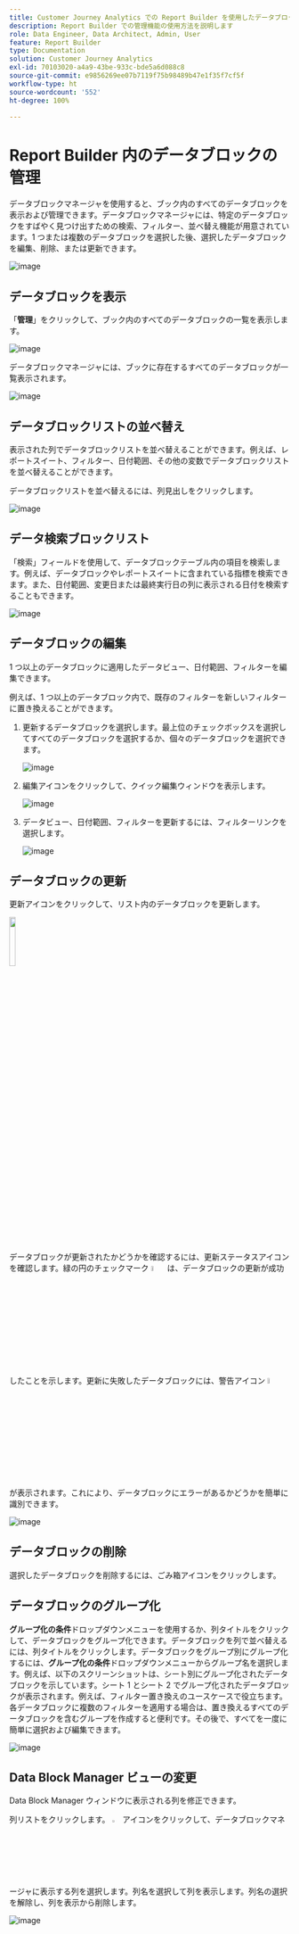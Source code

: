 ```yaml
---
title: Customer Journey Analytics での Report Builder を使用したデータブロックの管理方法
description: Report Builder での管理機能の使用方法を説明します
role: Data Engineer, Data Architect, Admin, User
feature: Report Builder
type: Documentation
solution: Customer Journey Analytics
exl-id: 70103020-a4a9-43be-933c-bde5a6d088c8
source-git-commit: e9856269ee07b7119f75b98489b47e1f35f7cf5f
workflow-type: ht
source-wordcount: '552'
ht-degree: 100%

---
```


# Report Builder 内のデータブロックの管理

データブロックマネージャを使用すると、ブック内のすべてのデータブロックを表示および管理できます。データブロックマネージャには、特定のデータブロックをすばやく見つけ出すための検索、フィルター、並べ替え機能が用意されています。1 つまたは複数のデータブロックを選択した後、選択したデータブロックを編集、削除、または更新できます。

![image](./assets/image52.png)

## データブロックを表示

「**管理**」をクリックして、ブック内のすべてのデータブロックの一覧を表示します。


![image](./assets/image53.png)

データブロックマネージャには、ブックに存在するすべてのデータブロックが一覧表示されます。 

![image](./assets/image52.png)

## データブロックリストの並べ替え

表示された列でデータブロックリストを並べ替えることができます。例えば、レポートスイート、フィルター、日付範囲、その他の変数でデータブロックリストを並べ替えることができます。

データブロックリストを並べ替えるには、列見出しをクリックします。

![image](./assets/image54.png)

## データ検索ブロックリスト

「検索」フィールドを使用して、データブロックテーブル内の項目を検索します。例えば、データブロックやレポートスイートに含まれている指標を検索できます。また、日付範囲、変更日または最終実行日の列に表示される日付を検索することもできます。

![image](./assets/image55.png)

## データブロックの編集

1 つ以上のデータブロックに適用したデータビュー、日付範囲、フィルターを編集できます。

例えば、1 つ以上のデータブロック内で、既存のフィルターを新しいフィルターに置き換えることができます。

1. 更新するデータブロックを選択します。最上位のチェックボックスを選択してすべてのデータブロックを選択するか、個々のデータブロックを選択できます。

   ![image](./assets/image56.png)

1. 編集アイコンをクリックして、クイック編集ウィンドウを表示します。

   ![image](./assets/image58.png)

1. データビュー、日付範囲、フィルターを更新するには、フィルターリンクを選択します。

   ![image](./assets/image59.png)

## データブロックの更新

更新アイコンをクリックして、リスト内のデータブロックを更新します。

<img src="./assets/refresh-icon.png" width="15%"/>

データブロックが更新されたかどうかを確認するには、更新ステータスアイコンを確認します。緑の円のチェックマーク <img src="./assets/refresh-success.png" width="5%"/> は、データブロックの更新が成功したことを示します。更新に失敗したデータブロックには、警告アイコン  <img src="./assets/refresh-failure.png" width="5%"/> が表示されます。これにより、データブロックにエラーがあるかどうかを簡単に識別できます。


![image](./assets/image512.png)

## データブロックの削除

選択したデータブロックを削除するには、ごみ箱アイコンをクリックします。

## データブロックのグループ化

**グループ化の条件**&#x200B;ドロップダウンメニューを使用するか、列タイトルをクリックして、データブロックをグループ化できます。データブロックを列で並べ替えるには、列タイトルをクリックします。データブロックをグループ別にグループ化するには、**グループ化の条件**&#x200B;ドロップダウンメニューからグループ名を選択します。例えば、以下のスクリーンショットは、シート別にグループ化されたデータブロックを示しています。シート 1 とシート 2 でグループ化されたデータブロックが表示されます。例えば、フィルター置き換えのユースケースで役立ちます。各データブロックに複数のフィルターを適用する場合は、置き換えるすべてのデータブロックを含むグループを作成すると便利です。その後で、すべてを一度に簡単に選択および編集できます。

![image](./assets/group-data-blocks.png)

## Data Block Manager ビューの変更

Data Block Manager ウィンドウに表示される列を修正できます。


列リストをクリックします。 <img src="./assets/image515.png" width="3%"/> アイコンをクリックして、データブロックマネージャに表示する列を選択します。列名を選択して列を表示します。列名の選択を解除し、列を表示から削除します。

![image](./assets/image516.png)

